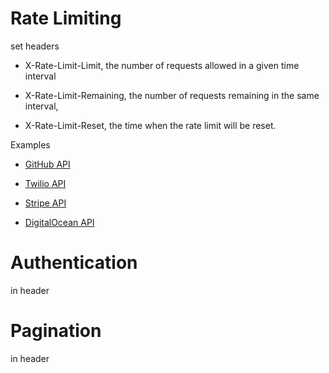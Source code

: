 # Rate Limiting

set headers

* X-Rate-Limit-Limit, the number of requests allowed in a given time interval

* X-Rate-Limit-Remaining, the number of requests remaining in the same interval,

* X-Rate-Limit-Reset, the time when the rate limit will be reset.

Examples

* [GitHub API](https://developer.github.com/v3/)

* [Twilio API](https://www.twilio.com/docs/api/rest)

* [Stripe API](https://stripe.com/docs/api)
* [DigitalOcean API](https://developers.digitalocean.com/documentation/v2/#introduction)



# Authentication

in header



# Pagination

in header

